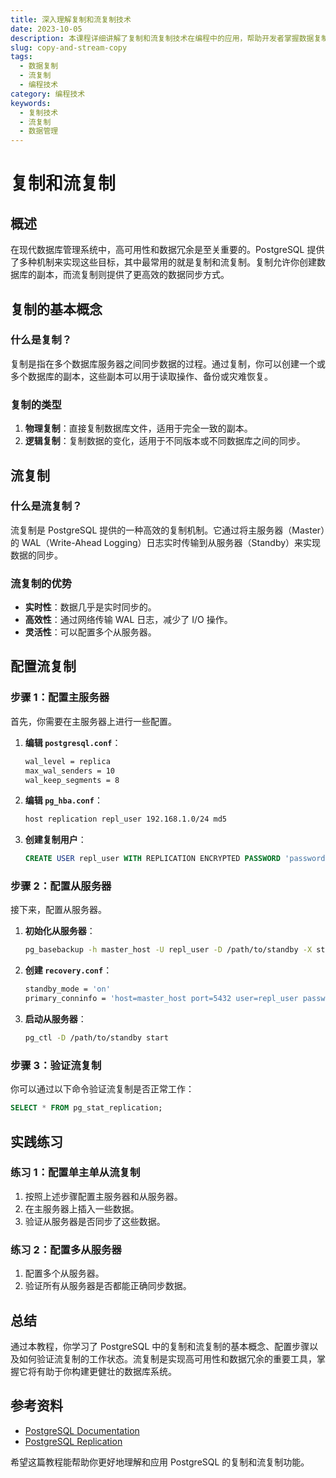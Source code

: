 ```yaml
---
title: 深入理解复制和流复制技术
date: 2023-10-05
description: 本课程详细讲解了复制和流复制技术在编程中的应用，帮助开发者掌握数据复制的核心概念和实现方法。
slug: copy-and-stream-copy
tags:
  - 数据复制
  - 流复制
  - 编程技术
category: 编程技术
keywords:
  - 复制技术
  - 流复制
  - 数据管理
---
```


# 复制和流复制

## 概述

在现代数据库管理系统中，高可用性和数据冗余是至关重要的。PostgreSQL 提供了多种机制来实现这些目标，其中最常用的就是复制和流复制。复制允许你创建数据库的副本，而流复制则提供了更高效的数据同步方式。

## 复制的基本概念

### 什么是复制？

复制是指在多个数据库服务器之间同步数据的过程。通过复制，你可以创建一个或多个数据库的副本，这些副本可以用于读取操作、备份或灾难恢复。

### 复制的类型

1. **物理复制**：直接复制数据库文件，适用于完全一致的副本。
2. **逻辑复制**：复制数据的变化，适用于不同版本或不同数据库之间的同步。

## 流复制

### 什么是流复制？

流复制是 PostgreSQL 提供的一种高效的复制机制。它通过将主服务器（Master）的 WAL（Write-Ahead Logging）日志实时传输到从服务器（Standby）来实现数据的同步。

### 流复制的优势

- **实时性**：数据几乎是实时同步的。
- **高效性**：通过网络传输 WAL 日志，减少了 I/O 操作。
- **灵活性**：可以配置多个从服务器。

## 配置流复制

### 步骤 1：配置主服务器

首先，你需要在主服务器上进行一些配置。

1. **编辑 `postgresql.conf`**：
   ```bash
   wal_level = replica
   max_wal_senders = 10
   wal_keep_segments = 8
   ```

2. **编辑 `pg_hba.conf`**：
   ```bash
   host replication repl_user 192.168.1.0/24 md5
   ```

3. **创建复制用户**：
   ```sql
   CREATE USER repl_user WITH REPLICATION ENCRYPTED PASSWORD 'password';
   ```

### 步骤 2：配置从服务器

接下来，配置从服务器。

1. **初始化从服务器**：
   ```bash
   pg_basebackup -h master_host -U repl_user -D /path/to/standby -X stream -P
   ```

2. **创建 `recovery.conf`**：
   ```bash
   standby_mode = 'on'
   primary_conninfo = 'host=master_host port=5432 user=repl_user password=password'
   ```

3. **启动从服务器**：
   ```bash
   pg_ctl -D /path/to/standby start
   ```

### 步骤 3：验证流复制

你可以通过以下命令验证流复制是否正常工作：

```sql
SELECT * FROM pg_stat_replication;
```

## 实践练习

### 练习 1：配置单主单从流复制

1. 按照上述步骤配置主服务器和从服务器。
2. 在主服务器上插入一些数据。
3. 验证从服务器是否同步了这些数据。

### 练习 2：配置多从服务器

1. 配置多个从服务器。
2. 验证所有从服务器是否都能正确同步数据。

## 总结

通过本教程，你学习了 PostgreSQL 中的复制和流复制的基本概念、配置步骤以及如何验证流复制的工作状态。流复制是实现高可用性和数据冗余的重要工具，掌握它将有助于你构建更健壮的数据库系统。

## 参考资料

- [PostgreSQL Documentation](https://www.postgresql.org/docs/)
- [PostgreSQL Replication](https://www.postgresql.org/docs/current/high-availability.html)

希望这篇教程能帮助你更好地理解和应用 PostgreSQL 的复制和流复制功能。